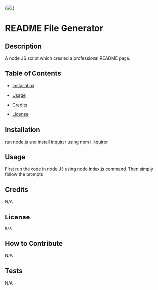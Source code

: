 
  (<img src="https://img.shields.io/badge/License-N/A-blue">,)
  # README File Generator

  ## Description

  A node JS script which created a professional README page.

  ## Table of Contents

  - [Installation](#installation)

  - [Usage](#usage)

  - [Credits](#credits)

  - [License](#license)


  ## Installation

  run node.js and install inquirer using npm i inquirer

  ## Usage

  First run the code in node JS using node index.js command. Then simply follow the prompts

  ## Credits

  N/A

  ## License
    
    N/A



  ## How to Contribute
  
  N/A

  ## Tests 

  N/A